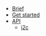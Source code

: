 * [Brief](/)
* [Get started](/en/get_started)
* [API](/en/api/api.md)
  * [i2c](/en/api/i2c.md)









